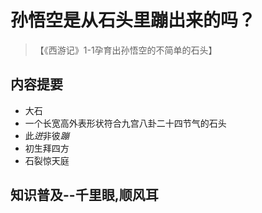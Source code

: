 # 孙悟空是从石头里蹦出来的吗？
> 【《西游记》1-1孕育出孙悟空的不简单的石头】

## 内容提要
+ 大石
+ 一个长宽高外表形状符合九宫八卦二十四节气的石头
+ 此*迸*非彼*蹦*
+ 初生拜四方
+ 石裂惊天庭

## 知识普及--千里眼,顺风耳

